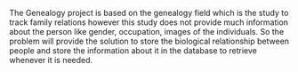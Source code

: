 The Genealogy project is based on the genealogy field which is the study to track family relations however this study does not provide much information about the person like gender, occupation, images of the individuals. So the problem will provide the solution to store the biological relationship between people and store the information about it in the database to retrieve whenever it is needed.
